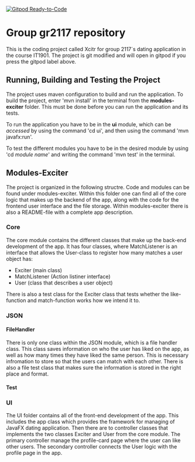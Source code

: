 [![Gitpod Ready-to-Code](https://img.shields.io/badge/Gitpod-Ready--to--Code-blue?logo=gitpod)](https://gitlab.stud.idi.ntnu.no/it1901/groups-2021/gr2117/gr2117)

# Group gr2117 repository
This is the coding project called Xcitr for group 2117´s dating application in the course IT1901. The project is git modified and will open in gitpod if you press the gitpod label above.

## Running, Building and Testing the Project
The project uses maven configuration to build and run the application. To build the project, enter 'mvn install' in the terminal from the **modules-exciter** folder. This must be done before you can run the application and its tests.

To run the application you have to be in the **ui** module, which can be *accessed* by using the command 'cd ui', and then using the command 'mvn javafx:run'.

To test the different modules you have to be in the desired module by using  'cd *module name*' and writing the command 'mvn test' in the terminal. 

## Modules-Exciter
The project is organized in the following structre. Code and modules can be found under modules-exciter. Within this folder one can find all of the core logic that makes up the backend of the app, along with the code for the frontend user interface and the file storage. Within modules-exciter there is also a README-file with a complete app description.

### Core
The core module contains the different classes that make up the back-end development of the app. It has four classes, where MatchListener is an interface that allows the User-class to register how many matches a user object has:
- Exciter (main class)
- MatchListener (Action listiner interface)
- User (class that describes a user object)

There is also a test class for the Exciter class that tests whether the like-function and match-function works how we intend it to. 

### JSON
#### FileHandler
There is only one class within the JSON module, which is a file handler class. This class saves information on who the user has liked on the app, as well as how many times they have liked the same person. This is necessary infromation to store so that the users can match with each other. There is also a file test class that makes sure the information is stored in the right place and format. 

#### Test

### UI
The UI folder contains all of the front-end development of the app. This includes the app class which provides the framework for managing of JavaFX dating application. Then there are to controller classes that implements the two classes Exciter and User from the core module. The primary controller manage the profile-card page where the user can like other users. The secondary controller connects the User logic with the profile page in the app. 

